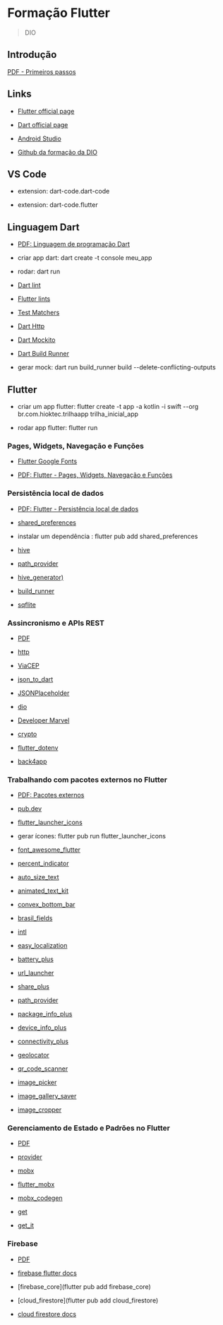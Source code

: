 # Formação Flutter

> DIO

## Introdução

[PDF - Primeiros passos](/files/Primeiros%20Passos%20com%20Flutter.pdf)

## Links

- [Flutter official page](https://flutter.dev/)

- [Dart official page](https://dart.dev/)

- [Android Studio](https://developer.android.com/studio?hl=pt-br)

- [Github da formação da DIO](https://github.com/digitalinnovationone/dio-flutter)

## VS Code

- extension: dart-code.dart-code

- extension: dart-code.flutter

## Linguagem Dart

- [PDF: Linguagem de programação Dart](files/Linguagem%20de%20Programação%20Dart.pdf)

- criar app dart: dart create -t console meu_app

- rodar: dart run

- [Dart lint](https://pub.dev/packages/lint)

- [Flutter lints](https://pub.dev/packages/flutter_lints)

- [Test Matchers](/dart/tests_app/matchers.md)

- [Dart Http](https://pub.dev/packages/http)

- [Dart Mockito](https://pub.dev/packages/mockito)

- [Dart Build Runner](https://pub.dev/packages/build_runner)

- gerar mock: dart run build_runner build --delete-conflicting-outputs

## Flutter

- criar um app flutter: flutter create -t app -a kotlin -i swift --org br.com.hioktec.trilhaapp trilha_inicial_app

- rodar app flutter: flutter run

### Pages, Widgets, Navegação e Funções

- [Flutter Google Fonts](https://pub.dev/packages/google_fonts)

- [PDF: Flutter - Pages, Widgets, Navegação e Funções](files/Pages,%20Widgets,%20Navegação%20e%20Funções.pdf)

### Persistência local de dados

- [PDF: Flutter - Persistência local de dados](files/Persistência%20local%20de%20dados.pdf)

- [shared_preferences](https://pub.dev/packages/shared_preferences)

- instalar um dependência : flutter pub add shared_preferences

- [hive](https://pub.dev/packages/hive)

- [path_provider](https://pub.dev/packages/path_provider)

- [hive_generator)](https://pub.dev/packages/hive_generator)

- [build_runner](https://pub.dev/packages/build_runner)

- [sqflite](https://pub.dev/packages/sqflite)

### Assincronismo e APIs REST

- [PDF](files/Assincronismo%20e%20APIs%20REST.pdf)

- [http](https://pub.dev/packages/http)

- [ViaCEP](https://viacep.com.br/)

- [json_to_dart](https://javiercbk.github.io/json_to_dart/)

- [JSONPlaceholder](https://jsonplaceholder.typicode.com/)

- [dio](https://pub.dev/packages/dio)

- [Developer Marvel](https://developer.marvel.com/)

- [crypto](https://pub.dev/packages/crypto)

- [flutter_dotenv](https://pub.dev/packages/flutter_dotenv)

- [back4app](https://www.back4app.com/)

### Trabalhando com pacotes externos no Flutter

- [PDF: Pacotes externos](files/Pacotes%20Externos.pdf)

- [pub.dev](https://pub.dev/)

- [flutter_launcher_icons](https://pub.dev/packages/flutter_launcher_icons)

- gerar ícones: flutter pub run flutter_launcher_icons

- [font_awesome_flutter](https://pub.dev/packages/font_awesome_flutter)

- [percent_indicator](https://pub.dev/packages/percent_indicator)

- [auto_size_text](https://pub.dev/packages/auto_size_text)

- [animated_text_kit](https://pub.dev/packages/animated_text_kit)

- [convex_bottom_bar](https://pub.dev/packages/convex_bottom_bar)

- [brasil_fields](https://pub.dev/packages/brasil_fields)

- [intl](https://pub.dev/packages/intl)

- [easy_localization](https://pub.dev/packages/easy_localization)

- [battery_plus](https://pub.dev/packages/battery_plus)

- [url_launcher](https://pub.dev/packages/url_launcher)

- [share_plus](https://pub.dev/packages/share_plus)

- [path_provider](https://pub.dev/packages/path_provider)

- [package_info_plus](https://pub.dev/packages/package_info_plus)

- [device_info_plus](https://pub.dev/packages/device_info_plus)

- [connectivity_plus](https://pub.dev/packages/connectivity_plus)

- [geolocator](https://pub.dev/packages/geolocator)

- [qr_code_scanner](https://pub.dev/packages/qr_code_scanner)

- [image_picker](https://pub.dev/packages/image_picker)

- [image_gallery_saver](https://pub.dev/packages/image_gallery_saver)

- [image_cropper](https://pub.dev/packages/image_cropper)

### Gerenciamento de Estado e Padrões no Flutter

- [PDF](files/Gerenciamento%20de%20Estado%20e%20Padrões%20em%20Flutter.pdf)

- [provider](https://pub.dev/packages/provider)

- [mobx](https://pub.dev/packages/mobx)

- [flutter_mobx](https://pub.dev/packages/flutter_mobx)

- [mobx_codegen](https://pub.dev/packages/mobx_codegen)

- [get](https://pub.dev/packages/get)

- [get_it](https://pub.dev/packages/get_it)

### Firebase

- [PDF](files/Introdução%20ao%20Firebase.pdf)

- [firebase flutter docs](https://firebase.google.com/docs/flutter/setup?hl=pt-br&platform=android)

- [firebase_core](flutter pub add firebase_core)

- [cloud_firestore](flutter pub add cloud_firestore)

- [cloud firestore docs](https://firebase.google.com/docs/firestore/quickstart?hl=pt-br)


